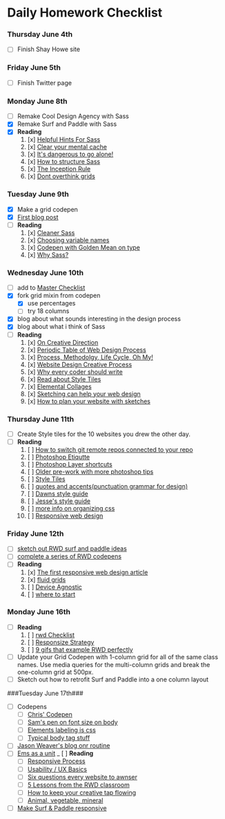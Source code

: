 # Daily Homework Checklist

### Thursday June 4th
- [ ] Finish Shay Howe site

### Friday June 5th
- [ ] Finish Twitter page

### Monday June 8th
- [ ] Remake Cool Design Agency with Sass  
- [x] Remake Surf and Paddle with Sass  
- [x] **Reading**  
	1. [x] [Helpful Hints For Sass](http://iamsteve.me/blog/entry/sass_hints_tips)  
	2. [x] [Clear your mental cache](http://robots.thoughtbot.com/clear-your-mental-cache)  
	3. [x] [It's dangerous to go alone!](https://www.youtube.com/watch?v=1i8ylq4j_EY)  
	4. [x] [How to structure Sass](http://thesassway.com/beginner/how-to-structure-a-sass-project)  
	5. [x] [The Inception Rule](http://thesassway.com/beginner/the-inception-rule)  
	6. [x] [Dont overthink grids](http://css-tricks.com/dont-overthink-it-grids/)  


### Tuesday June 9th
- [x] Make a grid codepen
- [x] [First blog post](http://tiy-atx-ui-may2015.github.io/assignments/12.html)
- [ ] **Reading**
	1. [x] [Cleaner Sass](http://thesassway.com/intermediate/leveraging-sass-mixins-for-cleaner-code)
	2. [x] [Choosing variable names](http://thesassway.com/beginner/variable-naming)
	3. [x] [Codepen with Golden Mean on type](http://codepen.io/samkap/pen/azbxaK)
	4. [x] [Why Sass?](http://alistapart.com/article/why-sass)

### Wednesday June 10th
- [ ] add to [Master Checklist](http://tiy-atx-ui-may2015.github.io/week3/13.html)
- [x] fork grid mixin from codepen
	- [x] use percentages
	- [ ] try 18 columns
- [x] blog about what sounds interesting in the design process
- [x] blog about what i think of Sass
- [ ] **Reading**
	1. [x] [On Creative Direction](http://danielmall.com/articles/on-creative-direction/)
	2. [x] [Periodic Table of Web Design Process](http://www.webdesignerdepot.com/2014/09/the-periodic-table-of-web-design/)
	3. [x] [Process, Methodolgy, Life Cycle, Oh My!](http://alistapart.com/article/Process)
	4. [x] [Website Design Creative Process](http://justcreative.com/2014/06/03/website-design-creative-process-workflow/)
	5. [x] [Why every coder should write](https://medium.com/@SchnettHappens/why-every-coder-should-start-writing-fe05e831d1cf)
	6. [x] [Read about Style Tiles](http://styletil.es/)
	7. [x] [Elemental Collages](http://danielmall.com/articles/rif-element-collages/)
	8. [x] [Sketching can help your web design](http://webdesign.tutsplus.com/articles/sketching-how-a-simple-pen-and-paper-can-transform-your-web-designs--webdesign-3073)
	9. [x] [How to plan your website with sketches](http://tympanus.net/codrops/2013/01/29/planning-your-web-design-with-sketches/)

### Thursday June 11th
- [ ] Create Style tiles for the 10 websites you drew the other day.
- [ ] **Reading**
	1. [ ] [How to switch git remote repos connected to your repo](https://help.github.com/articles/changing-a-remote-s-url/)
	2. [ ] [Photoshop Etiqutte](http://photoshopetiquette.com/)
	3. [ ] [Photoshop Layer shortcuts](http://www.photoshopessentials.com/basics/layer-shortcuts/)
	4. [ ] [Older pre-work with more photoshop tips](http://tiy-austin-wd-jan2015.github.io/PreWorkPlus/)
	5. [ ] [Style Tiles](http://www.styletil.es/)
	6. [ ] [quotes and accents(punctuation grammar for design)](http://quotesandaccents.com/)
	7. [ ] [Dawns style guide](http://www.dawndelatte.com/fqf_styleguide)
	8. [ ] [Jesse's style guide](http://jessecrow.com/nps_styleguide)
	9. [ ] [more info on organizing css](https://mattstauffer.co/blog/organizing-css-oocss-smacss-and-bem)
	10. [ ] [Responsive web design](http://www.smashingmagazine.com/2011/01/12/guidelines-for-responsive-web-design/)

### Friday June 12th

- [ ] [sketch out RWD surf and paddle ideas](http://tiy-atx-ui-may2015.github.io/assignments/15.html)
- [ ] [complete a series of RWD codepens](http://tiy-atx-ui-may2015.github.io/assignments/15b.html)
- [ ] **Reading**
	1. [x] [The first responsive web design article](http://alistapart.com/article/responsive-web-design)
	2. [x] [fluid grids](http://alistapart.com/article/fluidgrids)
	3. [ ] [Device Agnostic](http://trentwalton.com/2014/03/10/device-agnostic)
	4. [ ] [where to start](http://trentwalton.com/2013/02/07/where-to-start/)

### Monday June 16th
- [ ] **Reading**
	1. [ ] [rwd Checklist](http://rwdchecklist.com/)
	2. [ ] [Responsize Strategy](http://bradfrost.com/blog/post/responsive-strategy/)
	3. [ ] [9 gifs that example RWD perfectly](http://www.fastcodesign.com/3038367/9-gifs-that-explain-responsive-design-brilliantly)
- [ ] Update your Grid Codepen with 1-column grid for all of the 		same class names. Use media queries for the multi-column 		grids and break the one-column grid at 500px.
- [ ] Sketch out how to retrofit Surf and Paddle into a one 		   column layout

###Tuesday June 17th###
- [ ] Codepens
	- [ ] [Chris' Codepen](http://codepen.io/ChrisDJordan/pen/QbMmzX)
	- [ ] [Sam's pen on font size on body](http://codepen.io/samkap/pen/dozmxd)
	- [ ] [Elements labeling is css](http://codepen.io/samkap/pen/dozmJR)
	- [ ] [Typical body tag stuff](http://codepen.io/samkap/pen/gpxzLE)
- [ ] [Jason Weaver's blog onr routine](http://jasonweaver.name/blog/working-normal)
- [ ] [Ems as a unit](https://en.wikipedia.org/wiki/Em_(typography))
_ [ ] **Reading**
	- [ ] [Responsive Process](http://responsiveprocess.com/)
	- [ ] [Usability / UX Basics](http://www.usability.gov/what-and-why/user-experience.html)
	- [ ] [Six questions every website to awnser](http://www.creativebloq.com/netmag/6-questions-every-homepage-should-answer-101413151)
	- [ ] [5 Lessons from the RWD classroom](http://www.creativebloq.com/netmag/5-lessons-responsive-web-design-classroom-7135527)
	- [ ] [How to keep your creative tap flowing](http://www.creativebloq.com/web-design/geek-mental-help-week-5-ways-keep-your-creative-tap-turned-101412827)
	- [ ] [Animal, vegetable, mineral](http://www.sensible.com/downloads/DMMT-Revisited-sample-chapter.pdf)
- [ ] [Make Surf & Paddle responsive](http://tiy-atx-ui-may2015.github.io/17b.html)
